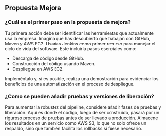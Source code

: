 <h2 align="left"> Propuesta Mejora </h2>

<h3> ¿Cuál es el primer paso en la propuesta de mejora? </h3>

<p align="left"> Tu primera acción debe ser identificar las herramientas que actualmente usa la empresa. Imagina que has descubierto que trabajan con GitHub, Maven y AWS EC2. Usarías Jenkins como primer recurso para manejar el ciclo de vida del software. Este incluiría pasos esenciales como:

* Descarga de código desde GitHub.
* Construcción del código usando Maven.
* Despliegue en AWS EC2. 

Impleméntalo y, si es posible, realiza una demostración para evidenciar los beneficios de una automatización en el proceso de despliegue.

</p>

<h3> ¿Como se pueden añadir pruebas y versiones de liberación? </h3>

<p align="left"> Para aumentar la robustez del pipeline, considere añadir fases de pruebas y liberación. Aquí es donde el código, luego de ser construido, pasará por un riguroso proceso de pruebas antes de ser llevado a producción. Almacene los resultados en un servicio como AWS S3, lo que no solo ofrece un respaldo, sino que también facilita los rollbacks si fuese necesario.</p>


